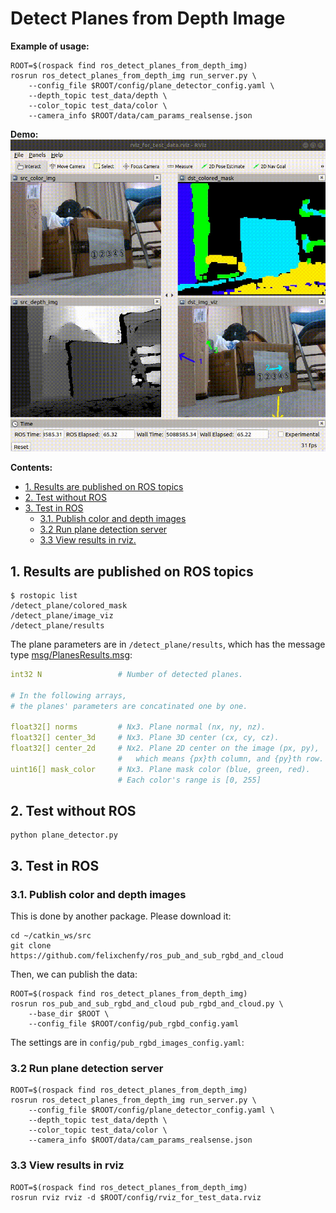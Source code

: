 Detect Planes from Depth Image
=======================================

**Example of usage:**  
```
ROOT=$(rospack find ros_detect_planes_from_depth_img)
rosrun ros_detect_planes_from_depth_img run_server.py \
    --config_file $ROOT/config/plane_detector_config.yaml \
    --depth_topic test_data/depth \
    --color_topic test_data/color \
    --camera_info $ROOT/data/cam_params_realsense.json
```


**Demo:**  
![](doc/res_demo.gif)


**Contents:**
  * [1. Results are published on ROS topics](#1-results-are-published-on-ros-topics)
  * [2. Test without ROS](#2-test-without-ros)
  * [3. Test in ROS](#3-test-in-ros)
    + [3.1. Publish color and depth images](#31-publish-color-and-depth-images)
    + [3.2 Run plane detection server](#32-run-plane-detection-server)
    + [3.3 View results in rviz.](#33-view-results-in-rviz)


## 1. Results are published on ROS topics

```
$ rostopic list
/detect_plane/colored_mask
/detect_plane/image_viz
/detect_plane/results
```

The plane parameters are in `/detect_plane/results`, which has the message type [msg/PlanesResults.msg](msg/PlanesResults.msg):
``` yaml
int32 N                 # Number of detected planes.

# In the following arrays, 
# the planes' parameters are concatinated one by one.

float32[] norms         # Nx3. Plane normal (nx, ny, nz).
float32[] center_3d     # Nx3. Plane 3D center (cx, cy, cz).
float32[] center_2d     # Nx2. Plane 2D center on the image (px, py),
                        #   which means {px}th column, and {py}th row.
uint16[] mask_color     # Nx3. Plane mask color (blue, green, red). 
                        # Each color's range is [0, 255]
```


## 2. Test without ROS
```
python plane_detector.py
```

## 3. Test in ROS


### 3.1. Publish color and depth images
This is done by another package. Please download it:
```
cd ~/catkin_ws/src
git clone https://github.com/felixchenfy/ros_pub_and_sub_rgbd_and_cloud
```

Then, we can publish the data:
```
ROOT=$(rospack find ros_detect_planes_from_depth_img)
rosrun ros_pub_and_sub_rgbd_and_cloud pub_rgbd_and_cloud.py \
    --base_dir $ROOT \
    --config_file $ROOT/config/pub_rgbd_config.yaml
```
The settings are in `config/pub_rgbd_images_config.yaml`:

### 3.2 Run plane detection server
```
ROOT=$(rospack find ros_detect_planes_from_depth_img)
rosrun ros_detect_planes_from_depth_img run_server.py \
    --config_file $ROOT/config/plane_detector_config.yaml \
    --depth_topic test_data/depth \
    --color_topic test_data/color \
    --camera_info $ROOT/data/cam_params_realsense.json
```

### 3.3 View results in rviz
```
ROOT=$(rospack find ros_detect_planes_from_depth_img)
rosrun rviz rviz -d $ROOT/config/rviz_for_test_data.rviz
```

